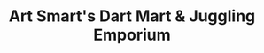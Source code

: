 ---
title: "Art Smart's Dart Mart & Juggling Emporium"
url: /milwaukee/art-smarts-dart-mart-and-juggling-emporium/
shop: sports
---